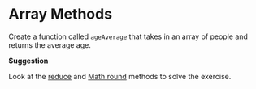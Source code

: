 # Array Methods 

Create a function called `ageAverage` that takes in an array of people and returns the average age.

**Suggestion**

Look at the [reduce](https://developer.mozilla.org/en-US/docs/Web/JavaScript/Reference/Global_Objects/Array/reduce) and [Math.round](https://developer.mozilla.org/en-US/docs/Web/JavaScript/Reference/Global_Objects/Math/round) methods to solve the exercise.
